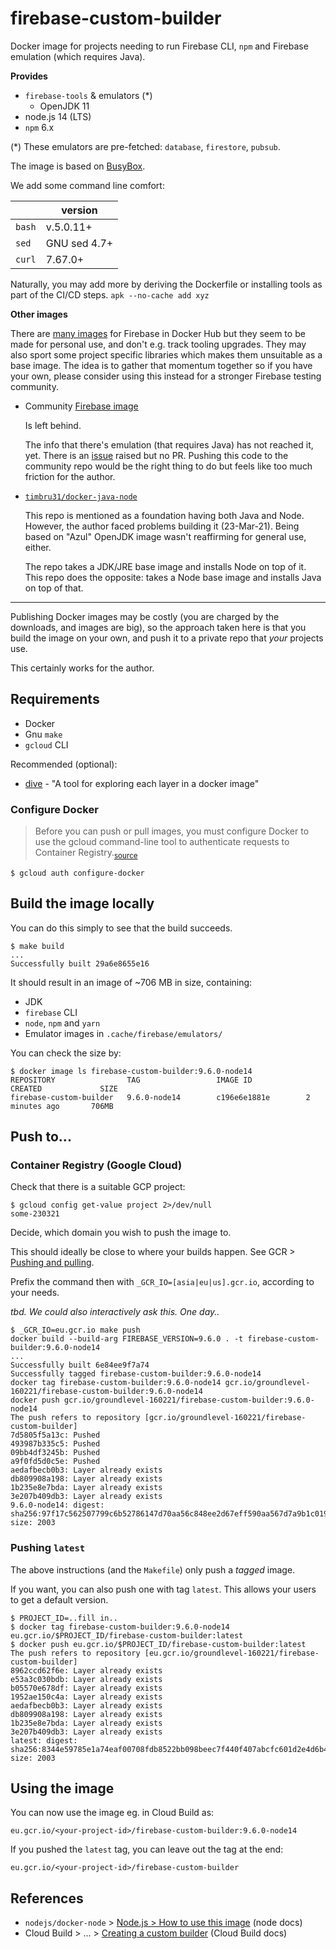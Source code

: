 # firebase-custom-builder

Docker image for projects needing to run Firebase CLI, `npm` and Firebase emulation (which requires Java).

**Provides**

- `firebase-tools` & emulators (*)
  - OpenJDK 11
- node.js 14 (LTS)
- `npm` 6.x

(*) These emulators are pre-fetched: `database`, `firestore`, `pubsub`.

The image is based on [BusyBox](https://en.wikipedia.org/wiki/BusyBox). 

We add some command line comfort:

||version|
|---|---|
|`bash`|v.5.0.11+|
|`sed`|GNU sed 4.7+|
|`curl`|7.67.0+|

Naturally, you may add more by deriving the Dockerfile or installing tools as part of the CI/CD steps. `apk --no-cache add xyz`

**Other images**

There are [many images](https://hub.docker.com/search?q=firebase&type=image) for Firebase in Docker Hub but they seem to be made for personal use, and don't e.g. track tooling upgrades. They may also sport some project specific libraries which makes them unsuitable as a base image. The idea is to gather that momentum together so if you have your own, please consider using this instead for a stronger Firebase testing community.

- Community [Firebase image](https://github.com/GoogleCloudPlatform/cloud-builders-community/tree/master/firebase)

  Is left behind. 
  
  The info that there's emulation (that requires Java) has not reached it, yet. There is an [issue](https://github.com/GoogleCloudPlatform/cloud-builders-community/issues/441) raised but no PR. Pushing this code to the community repo would be the right thing to do but feels like too much friction for the author.

- [`timbru31/docker-java-node`](https://github.com/timbru31/docker-java-node)
 
  This repo is mentioned as a foundation having both Java and Node. However, the author faced problems building it (23-Mar-21). Being based on "Azul" OpenJDK image wasn't reaffirming for general use, either. 

  The repo takes a JDK/JRE base image and installs Node on top of it. This repo does the opposite: takes a Node base image and installs Java on top of that.


---

Publishing Docker images may be costly (you are charged by the downloads, and images are big), so the approach taken here is that you build the image on your own, and push it to a private repo that *your* projects use.

This certainly works for the author.


## Requirements

- Docker
- Gnu `make`
- `gcloud` CLI

Recommended (optional):

- [dive](https://github.com/wagoodman/dive) - "A tool for exploring each layer in a docker image"

### Configure Docker

>Before you can push or pull images, you must configure Docker to use the gcloud command-line tool to authenticate requests to Container Registry.<sub>[source](https://cloud.google.com/container-registry/docs/quickstart)</sub>

```
$ gcloud auth configure-docker
```

## Build the image locally

You can do this simply to see that the build succeeds.

```
$ make build
...
Successfully built 29a6e8655e16
```

It should result in an image of ~706 <!--was:~679--> MB in size, containing:

- JDK
- `firebase` CLI
- `node`, `npm` and `yarn`
- Emulator images in `.cache/firebase/emulators/`

You can check the size by:

```
$ docker image ls firebase-custom-builder:9.6.0-node14
REPOSITORY                TAG                 IMAGE ID            CREATED             SIZE
firebase-custom-builder   9.6.0-node14        c196e6e1881e        2 minutes ago       706MB
```


## Push to...

### Container Registry (Google Cloud)

Check that there is a suitable GCP project:

```
$ gcloud config get-value project 2>/dev/null
some-230321
```

Decide, which domain you wish to push the image to.

This should ideally be close to where your builds happen. See GCR > [Pushing and pulling](https://cloud.google.com/container-registry/docs/pushing-and-pulling).

Prefix the command then with `_GCR_IO=[asia|eu|us].gcr.io`, according to your needs.

*tbd. We could also interactively ask this. One day..*

```
$ _GCR_IO=eu.gcr.io make push
docker build --build-arg FIREBASE_VERSION=9.6.0 . -t firebase-custom-builder:9.6.0-node14
...
Successfully built 6e84ee9f7a74
Successfully tagged firebase-custom-builder:9.6.0-node14
docker tag firebase-custom-builder:9.6.0-node14 gcr.io/groundlevel-160221/firebase-custom-builder:9.6.0-node14
docker push gcr.io/groundlevel-160221/firebase-custom-builder:9.6.0-node14
The push refers to repository [gcr.io/groundlevel-160221/firebase-custom-builder]
7d5805f5a13c: Pushed 
493987b335c5: Pushed 
09bb4df3245b: Pushed 
a9f0fd5d0c5e: Pushed 
aedafbecb0b3: Layer already exists 
db809908a198: Layer already exists 
1b235e8e7bda: Layer already exists 
3e207b409db3: Layer already exists 
9.6.0-node14: digest: sha256:97f17c562507799c6b52786147d70aa56c848ee2d67eff590aa567d7a9b1c019 size: 2003
```

### Pushing `latest`

The above instructions (and the `Makefile`) only push a *tagged* image. 

If you want, you can also push one with tag `latest`. This allows your users to get a default version.

```
$ PROJECT_ID=..fill in..
$ docker tag firebase-custom-builder:9.6.0-node14 eu.gcr.io/$PROJECT_ID/firebase-custom-builder:latest
$ docker push eu.gcr.io/$PROJECT_ID/firebase-custom-builder:latest
The push refers to repository [eu.gcr.io/groundlevel-160221/firebase-custom-builder]
8962ccd62f6e: Layer already exists 
e53a3c030bdb: Layer already exists 
b05570e678df: Layer already exists 
1952ae150c4a: Layer already exists 
aedafbecb0b3: Layer already exists 
db809908a198: Layer already exists 
1b235e8e7bda: Layer already exists 
3e207b409db3: Layer already exists 
latest: digest: sha256:8344e59785e1a74eaf00708fdb8522bb098beec7f440f407abcfc601d2e4d6b4 size: 2003
```

## Using the image

You can now use the image eg. in Cloud Build as:

```
eu.gcr.io/<your-project-id>/firebase-custom-builder:9.6.0-node14
```

If you pushed the `latest` tag, you can leave out the tag at the end:

```
eu.gcr.io/<your-project-id>/firebase-custom-builder
```


## References

- `nodejs/docker-node` > [Node.js > How to use this image](https://github.com/nodejs/docker-node/blob/master/README.md#how-to-use-this-image) (node docs)
- Cloud Build > ... > [Creating a custom builder](https://cloud.google.com/build/docs/configuring-builds/use-community-and-custom-builders#creating_a_custom_builder) (Cloud Build docs)

